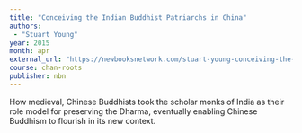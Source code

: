 ```yaml
---
title: "Conceiving the Indian Buddhist Patriarchs in China"
authors:
 - "Stuart Young"
year: 2015
month: apr
external_url: "https://newbooksnetwork.com/stuart-young-conceiving-the-indian-buddhist-patriarchs-in-china-u-of-hawaii-press-2014"
course: chan-roots
publisher: nbn
---
```


How medieval, Chinese Buddhists took the scholar monks of India as their role model for preserving the Dharma, eventually enabling Chinese Buddhism to flourish in its new context.


